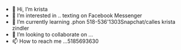 - 👋 Hi, I’m krista 
- 👀 I’m interested in .. texting on Facebook Messenger
- 🌱 I’m currently learning .phon 518-536'1303Snapchat/calles krista  zindler 
- 💞️ I’m looking to collaborate on ...
- 📫 How to reach me ...5185693630


<!---
Bean2010/bean2010 is a ✨ special ✨ repository because its `README.md` (this file) appears on your GitHub profile.
You can click the Preview link to take a look at your Google account changes.
--->
